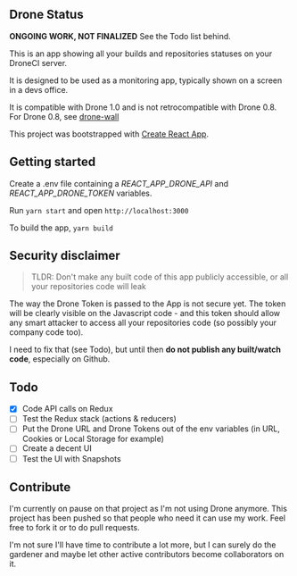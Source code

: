 ## Drone Status

**ONGOING WORK, NOT FINALIZED** See the Todo list behind.

This is an app showing all your builds and repositories statuses on your DroneCI server.

It is designed to be used as a monitoring app, typically shown on a screen in a devs office.

It is compatible with Drone 1.0 and is not retrocompatible with Drone 0.8. For Drone 0.8, see [drone-wall](https://github.com/drone/drone-wall)

This project was bootstrapped with [Create React App](https://github.com/facebook/create-react-app).

## Getting started

Create a .env file containing a _REACT_APP_DRONE_API_ and _REACT_APP_DRONE_TOKEN_ variables.

Run `yarn start` and open `http://localhost:3000`

To build the app, `yarn build`

## Security disclaimer

> TLDR: Don't make any built code of this app publicly accessible, or all your repositories code will leak

The way the Drone Token is passed to the App is not secure yet. The token will be clearly visible on the Javascript code - and this token should allow any smart attacker to access all your repositories code (so possibly your company code too).

I need to fix that (see Todo), but until then **do not publish any built/watch code**, especially on Github.

## Todo

- [x] Code API calls on Redux
- [ ] Test the Redux stack (actions & reducers)
- [ ] Put the Drone URL and Drone Tokens out of the env variables (in URL, Cookies or Local Storage for example)
- [ ] Create a decent UI
- [ ] Test the UI with Snapshots

## Contribute

I'm currently on pause on that project as I'm not using Drone anymore. This project has been pushed so that people who need it can use my work. Feel free to fork it or to do pull requests.

I'm not sure I'll have time to contribute a lot more, but I can surely do the gardener and maybe let other active contributors become collaborators on it.
